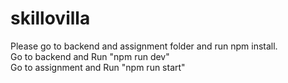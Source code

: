 # skillovilla
Please go to backend and assignment folder and run npm install.
</br>
Go to backend  and Run "npm run dev"
</br>
Go to assignment and Run "npm run start"

